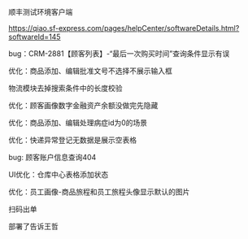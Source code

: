 顺丰测试环境客户端

https://qiao.sf-express.com/pages/helpCenter/softwareDetails.html?softwareId=145





bug：CRM-2881【顾客列表】-“最后一次购买时间”查询条件显示有误

优化：商品添加、编辑批准文号不选择不展示输入框

物流模块去掉搜索条件中的长度校验

优化：顾客画像数字金融资产余额没做完先隐藏

优化：商品添加、编辑处理病症id为0的场景



优化：快递异常登记无数据是展示空表格

bug: 顾客账户信息查询404

UI优化：仓库中心表格添加状态

优化：员工画像-商品旅程和员工旅程头像显示默认的图片









扫码出单

部署了告诉王哲



